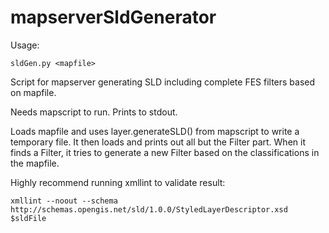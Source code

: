 mapserverSldGenerator
=====================

Usage:

	sldGen.py <mapfile>

Script for mapserver generating SLD including complete FES filters based on mapfile.

Needs mapscript to run. Prints to stdout.


Loads mapfile and uses layer.generateSLD() from mapscript to write a temporary file.
It then loads and prints out all but the Filter part.
When it finds a Filter, it tries to generate a new Filter based on the classifications in the mapfile.


Highly recommend running xmllint to validate result:

	xmllint --noout --schema http://schemas.opengis.net/sld/1.0.0/StyledLayerDescriptor.xsd $sldFile
